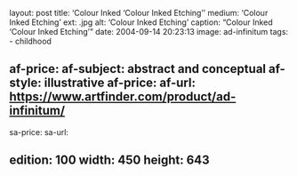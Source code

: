 <p>layout: post
title: ‘Colour Inked ‘Colour Inked Etching’’
medium: ‘Colour Inked Etching’
ext: .jpg
alt: ‘Colour Inked Etching’
caption: “Colour Inked ‘Colour Inked Etching’”
date: 2004-09-14 20:23:13
image: ad-infinitum
tags:
  - childhood

af-price:
af-subject: abstract and conceptual
af-style: illustrative
af-price:
af-url: https://www.artfinder.com/product/ad-infinitum/
---


sa-price:
sa-url:

edition: 100
width: 450
height: 643
---

